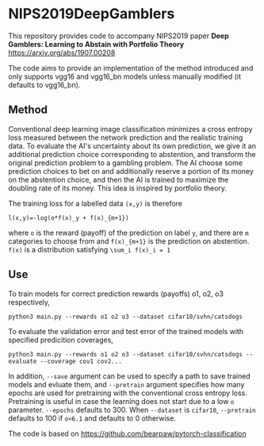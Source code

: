 # NIPS2019DeepGamblers
This repository provides code to accompany NIPS2019 paper __Deep Gamblers: Learning to Abstain with Portfolio Theory__ https://arxiv.org/abs/1907.00208  

The code aims to provide an implementation of the method introduced and only supports vgg16 and vgg16_bn models unless manually modified (it defaults to vgg16_bn). 
   
## Method  
Conventional deep learning image classification minimizes a cross entropy loss measured between the network prediction and the realistic training data. To evaluate the AI's uncertainty about its own prediction, we give it an additional prediction choice corresponding to abstention, and transform the original prediction problem to a gambling problem. The AI choose some prediction choices to bet on and additionally reserve a portion of its money on the abstention choice, and then the AI is trained to maximize the doubling rate of its money. This idea is inspired by portfolio theory.   

The training loss for a labelled data `(x,y)` is therefore  

```l(x,y)=-log(o*f(x)_y + f(x)_{m+1})```  
   
where `o` is the reward (payoff) of the prediction on label `y`, and there are `m` categories to choose from and `f(x)_{m+1}` is the prediction on abstention. `f(x)` is a distribution satisfying `\sum_i f(x)_i = 1` 
   
## Use  
To train models for correct prediction rewards (payoffs) o1, o2, o3 respectively,     
  
```python3 main.py --rewards o1 o2 o3 --dataset cifar10/svhn/catsdogs```   
   
To evaluate the validation error and test error of the trained models with specified predicition coverages,  
  
```python3 main.py --rewards o1 o2 o3 --dataset cifar10/svhn/catsdogs --evaluate --coverage cov1 cov2...```   

In addition, `--save` argument can be used to specify a path to save trained models and evluate them, and `--pretrain` argument specifies how many epochs are used for pretraining with the conventional cross entropy loss. Pretraining is useful in case the learning does not start due to a low `o` parameter. `--epochs` defaults to 300. When `--dataset` is `cifar10`, `--pretrain` defaults to 100 if `o<6.1` and defaults to 0 otherwise.
   
   
The code is based on https://github.com/bearpaw/pytorch-classification
